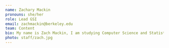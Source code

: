 ```yaml
---
name: Zachary Mackin
pronouns: she/her
role: Lead GSI
email: zachmackin@berkeley.edu
team: Content
bio: My name is Zach Mackin, I am studying Computer Science and Statistics, and am from Denver, Colorado. In my free time I enjoy hiking, disc golfing, reading, and traveling.
photo: staff/zach.jpg
---
```

